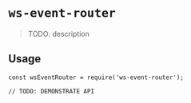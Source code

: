 # `ws-event-router`

> TODO: description

## Usage

```
const wsEventRouter = require('ws-event-router');

// TODO: DEMONSTRATE API
```
